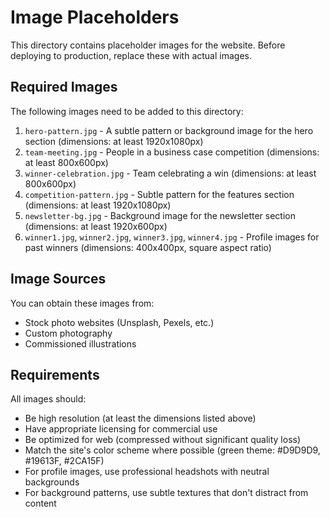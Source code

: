 # Image Placeholders

This directory contains placeholder images for the website. Before deploying to production, replace these with actual images.

## Required Images

The following images need to be added to this directory:

1. `hero-pattern.jpg` - A subtle pattern or background image for the hero section (dimensions: at least 1920x1080px)
2. `team-meeting.jpg` - People in a business case competition (dimensions: at least 800x600px)
3. `winner-celebration.jpg` - Team celebrating a win (dimensions: at least 800x600px)
4. `competition-pattern.jpg` - Subtle pattern for the features section (dimensions: at least 1920x1080px)
5. `newsletter-bg.jpg` - Background image for the newsletter section (dimensions: at least 1920x600px)
6. `winner1.jpg`, `winner2.jpg`, `winner3.jpg`, `winner4.jpg` - Profile images for past winners (dimensions: 400x400px, square aspect ratio)

## Image Sources

You can obtain these images from:
- Stock photo websites (Unsplash, Pexels, etc.)
- Custom photography
- Commissioned illustrations

## Requirements

All images should:
- Be high resolution (at least the dimensions listed above)
- Have appropriate licensing for commercial use
- Be optimized for web (compressed without significant quality loss)
- Match the site's color scheme where possible (green theme: #D9D9D9, #19613F, #2CA15F)
- For profile images, use professional headshots with neutral backgrounds
- For background patterns, use subtle textures that don't distract from content